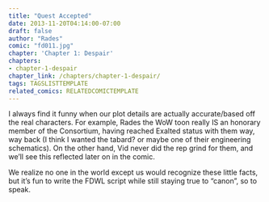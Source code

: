 ```yaml
---
title: "Quest Accepted"
date: 2013-11-20T04:14:00-07:00
draft: false
author: "Rades"
comic: "fd011.jpg"
chapter: 'Chapter 1: Despair'
chapters:
- chapter-1-despair
chapter_link: /chapters/chapter-1-despair/
tags: TAGSLISTTEMPLATE
related_comics: RELATEDCOMICTEMPLATE
---
```


I always find it funny when our plot details are actually accurate/based off the real characters. For example, Rades the WoW toon really IS an honorary member of the Consortium, having reached Exalted status with them way, way back (I think I wanted the tabard? or maybe one of their engineering schematics). On the other hand, Vid never did the rep grind for them, and we’ll see this reflected later on in the comic.


We realize no one in the world except us would recognize these little facts, but it’s fun to write the FDWL script while still staying true to “canon”, so to speak.

